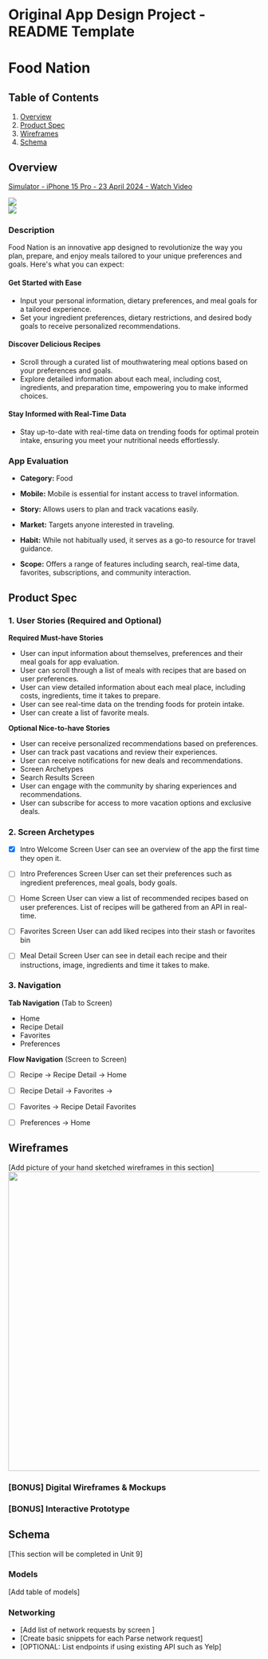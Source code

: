 Original App Design Project - README Template
===

# Food Nation

## Table of Contents

1. [Overview](#Overview)
2. [Product Spec](#Product-Spec)
3. [Wireframes](#Wireframes)
4. [Schema](#Schema)

## Overview

<div>
    <a href="https://www.loom.com/share/214b1ae3f38349a1927e20678150a0b0">
      <p>Simulator - iPhone 15 Pro - 23 April 2024 - Watch Video</p>
    </a>
    <a href="https://www.loom.com/share/214b1ae3f38349a1927e20678150a0b0">
      <img style="max-width:300px;" src="https://cdn.loom.com/sessions/thumbnails/214b1ae3f38349a1927e20678150a0b0-with-play.gif">
    </a>
  </div>

<div>
    <a href="https://www.loom.com/share/4f73676fe1ae4bfa8788da82dbb40b21">
    </a>
    <a href="https://www.loom.com/share/4f73676fe1ae4bfa8788da82dbb40b21">
      <img style="max-width:300px;" src="https://cdn.loom.com/sessions/thumbnails/4f73676fe1ae4bfa8788da82dbb40b21-with-play.gif">
    </a>
  </div>

### Description

Food Nation is an innovative app designed to revolutionize the way you plan, prepare, and enjoy meals tailored to your unique preferences and goals. Here's what you can expect:

#### Get Started with Ease

* Input your personal information, dietary preferences, and meal goals for a tailored experience.
* Set your ingredient preferences, dietary restrictions, and desired body goals to receive personalized recommendations.
#### Discover Delicious Recipes

* Scroll through a curated list of mouthwatering meal options based on your preferences and goals.
* Explore detailed information about each meal, including cost, ingredients, and preparation time, empowering you to make informed choices.

#### Stay Informed with Real-Time Data

* Stay up-to-date with real-time data on trending foods for optimal protein intake, ensuring you meet your nutritional needs effortlessly.


### App Evaluation

- **Category:** Food

- **Mobile:** Mobile is essential for instant access to travel information.
- **Story:** Allows users to plan and track vacations easily.
- **Market:** Targets anyone interested in traveling.
- **Habit:** While not habitually used, it serves as a go-to resource for travel guidance.
- **Scope:** Offers a range of features including search, real-time data, favorites, subscriptions, and community interaction.



## Product Spec

### 1. User Stories (Required and Optional)

**Required Must-have Stories**
* User can input information about themselves, preferences and their meal goals for app evaluation.
* User can scroll through a list of meals with recipes that are based on user preferences.
* User can view detailed information about each meal place, including costs, ingredients, time it takes to prepare.
* User can see real-time data on the trending foods for protein intake.
* User can create a list of favorite meals.



**Optional Nice-to-have Stories**


* User can receive personalized recommendations based on preferences.
* User can track past vacations and review their experiences.
* User can receive notifications for new deals and recommendations.
* Screen Archetypes
* Search Results Screen
* User can engage with the community by sharing experiences and recommendations.
* User can subscribe for access to more vacation options and exclusive deals.

### 2. Screen Archetypes

- [x] Intro Welcome Screen
User can see an overview of the app the first time they open it.

- [ ] Intro Preferences Screen
User can set their preferences such as ingredient preferences, meal goals, body goals.

- [ ] Home Screen
User can view a list of recommended recipes based on user preferences. List of recipes will be gathered from an API in real-time.

- [ ] Favorites Screen
User can add liked recipes into their stash or favorites bin

- [ ] Meal Detail Screen
User can see in detail each recipe and their instructions, image, ingredients and time it takes to make.



### 3. Navigation

**Tab Navigation** (Tab to Screen)

* Home
* Recipe Detail
* Favorites
* Preferences

**Flow Navigation** (Screen to Screen)

- [ ] Recipe -> Recipe Detail -> Home

- [ ] Recipe Detail -> Favorites -> 

- [ ] Favorites -> Recipe Detail Favorites

- [ ] Preferences -> Home

## Wireframes

[Add picture of your hand sketched wireframes in this section]
<img src="YOUR_WIREFRAME_IMAGE_URL" width=600>

### [BONUS] Digital Wireframes & Mockups

### [BONUS] Interactive Prototype

## Schema 

[This section will be completed in Unit 9]

### Models

[Add table of models]

### Networking

- [Add list of network requests by screen ]
- [Create basic snippets for each Parse network request]
- [OPTIONAL: List endpoints if using existing API such as Yelp]
